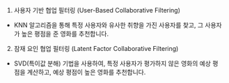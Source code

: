1. 사용자 기반 협업 필터링 (User-Based Collaborative Filtering)
* KNN 알고리즘을 통해 특정 사용자와 유사한 취향을 가진 사용자를 찾고, 그 사용자가 높은 평점을 준 영화를 추천합니다.

2. 잠재 요인 협업 필터링 (Latent Factor Collaborative Filtering)
* SVD(특이값 분해) 기법을 사용하여, 특정 사용자가 평가하지 않은 영화의 예상 평점을 계산하고, 예상 평점이 높은 영화를 추천합니다.
